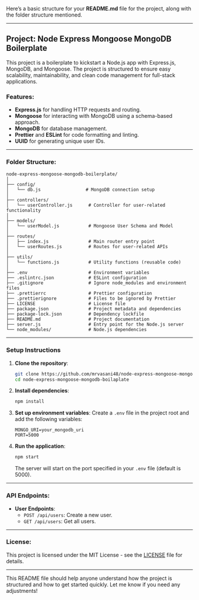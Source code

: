 Here’s a basic structure for your **README.md** file for the project, along with the folder structure mentioned.

---

## Project: Node Express Mongoose MongoDB Boilerplate

This project is a boilerplate to kickstart a Node.js app with Express.js, MongoDB, and Mongoose. The project is structured to ensure easy scalability, maintainability, and clean code management for full-stack applications.

### Features:

- **Express.js** for handling HTTP requests and routing.
- **Mongoose** for interacting with MongoDB using a schema-based approach.
- **MongoDB** for database management.
- **Prettier** and **ESLint** for code formatting and linting.
- **UUID** for generating unique user IDs.

---

### Folder Structure:

```plaintext
node-express-mongoose-mongodb-boilerplate/
│
├── config/
│   └── db.js                 # MongoDB connection setup
│
├── controllers/
│   └── userController.js      # Controller for user-related functionality
│
├── models/
│   └── userModel.js           # Mongoose User Schema and Model
│
├── routes/
│   ├── index.js               # Main router entry point
│   └── userRoutes.js          # Routes for user-related APIs
│
├── utils/
│   └── functions.js           # Utility functions (reusable code)
│
├── .env                       # Environment variables
├── .eslintrc.json             # ESLint configuration
├── .gitignore                 # Ignore node_modules and environment files
├── .prettierrc                # Prettier configuration
├── .prettierignore            # Files to be ignored by Prettier
├── LICENSE                    # License file
├── package.json               # Project metadata and dependencies
├── package-lock.json          # Dependency lockfile
├── README.md                  # Project documentation
├── server.js                  # Entry point for the Node.js server
└── node_modules/              # Node.js dependencies
```

---

### Setup Instructions

1. **Clone the repository**:

   ```bash
   git clone https://github.com/mrvasani48/node-express-mongoose-mongodb-boilaplate.git
   cd node-express-mongoose-mongodb-boilaplate
   ```

2. **Install dependencies**:

   ```bash
   npm install
   ```

3. **Set up environment variables**:
   Create a `.env` file in the project root and add the following variables:

   ```
   MONGO_URI=your_mongodb_uri
   PORT=5000
   ```

4. **Run the application**:
   ```bash
   npm start
   ```
   The server will start on the port specified in your `.env` file (default is 5000).

---

### API Endpoints:

- **User Endpoints**:
  - `POST /api/users`: Create a new user.
  - `GET /api/users`: Get all users.

---

### License:

This project is licensed under the MIT License - see the [LICENSE](LICENSE) file for details.

---

This README file should help anyone understand how the project is structured and how to get started quickly. Let me know if you need any adjustments!
